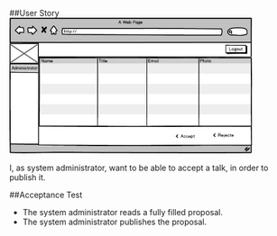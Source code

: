 ##User Story
<img src="https://github.com/FEUPTalks/Frontend/blob/develop/prototype/imagens/admin_panding_talks.jpg" alt="Drawing" width="430px"/><br/>

I, as system administrator, want to be able to accept a talk, in order to publish it.

##Acceptance Test

* The system administrator reads a fully filled proposal.
* The system administrator publishes the proposal.
